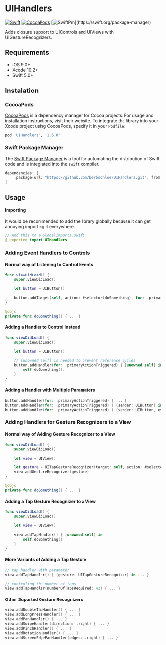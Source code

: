 # UIHandlers
[![Swift](https://img.shields.io/badge/swift-5.0-orange.svg)](https://developer.apple.com/swift/)
[![CocoaPods](https://img.shields.io/badge/pod-v1.6.0-blue.svg)](https://cocoapods.org/pods/UIHandlers)
[![SwiftPm](https://img.shields.io/badge/swiftpm-compatible-limegreen.svg?)](https://swift.org/package-manager)

Adds closure support to UIControls and UIViews with UIGestureRecognizers.

## Requirements

- iOS 9.0+
- Xcode 10.2+
- Swift 5.0+

## Instalation

### CocoaPods

[CocoaPods](https://cocoapods.org) is a dependency manager for Cocoa projects. For usage and installation instructions, visit their website. To integrate the library into your Xcode project using CocoaPods, specify it in your `Podfile`:

```ruby
pod 'UIHandlers', '1.6.0'
```

### Swift Package Manager

The [Swift Package Manager](https://swift.org/package-manager/) is a tool for automating the distribution of Swift code and is integrated into the `swift` compiler.

```swift
dependencies: [
    .package(url: "https://github.com/berbschloe/UIHandlers.git", from: "1.6.0")
]
```

## Usage

#### Importing
It would be recommended to add the library globally because it can get annoying importing it everywhere.

```swift
// Add this to a GlobalImports.swift
@_exported import UIHandlers
```

### Adding Event Handlers to Controls

#### Normal way of Listening to Control Events

```swift
func viewDidLoad() {
    super.viewDidLoad()
    
    let button = UIButton()
    
    button.addTarget(self, action: #selector(doSomething), for: .primaryActionTriggered)
}

@objc
private func doSomething() { ... }
```

#### Adding a Handler to Control Instead

```swift
func viewDidLoad() {
    super.viewDidLoad()
    
    let button = UIButton()

    // [unowned self] is needed to prevent reference cycles
    button.addHandler(for: .primaryActionTriggered) { [unowned self] in
        self.doSomething();
    }
}
```

#### Adding a Handler with Multiple Paramaters

```swift
button.addHandler(for: .primaryActionTriggered) { ... }
button.addHandler(for: .primaryActionTriggered) ( (sender: UIButton) in ... }
button.addHandler(for: .primaryActionTriggered) ( (sender: UIButton, event: UIEvent) in ... }
```
### Adding Handlers for Gesture Recognizers to a View

#### Normal way of Adding Gesture Recognizer to a View

```swift
func viewDidLoad() {
    super.viewDidLoad()
    
    let view = UIView()

    let gesture = UITapGestureRecognizer(target: self, action: #selector(doSomething))
    view.addGestureRecognizer(gesture)
}

@objc
private func doSomething() { ... }
```

#### Adding a Tap Gesture Recognizer to a View

```swift
func viewDidLoad() {
    super.viewDidLoad()
    
    let view = UIView()
    
    view.addTapHandler() { [unowned self] in
        self.doSomething()
    }
}
```

#### More Variants of Adding a Tap Gesture

```swift
// tap handler with paramater
view.addTapHandler() { (gesture: UITapGestureRecognizer) in ... }

// controling the number of taps
view.addTapHandler(numberOfTapsRequired: 42) { ... }
```

#### Other Suported Gesture Recognizers

```swift
view.addDoubleTapHandler() { ... }
view.addLongPressHandler() { ... }
view.addPanHandler() { ... }
view.addSwipeHandler(direction: .right) { ... }
view.addPinchHandler() { ... }
view.addRotationHandler() { ... }
view.addScreenEdgePanHandler(edges: .right) { ... } 
```
